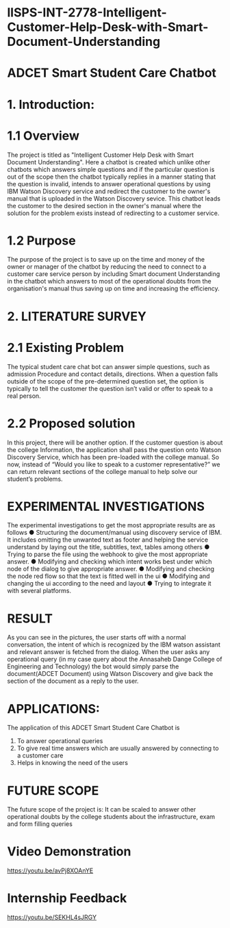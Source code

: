 # llSPS-INT-2778-Intelligent-Customer-Help-Desk-with-Smart-Document-Understanding 
# ADCET Smart Student Care Chatbot
# 1.  Introduction:  
# 1.1 Overview 
  The project is titled as "Intelligent Customer Help Desk with Smart Document Understanding". Here a chatbot is created which unlike other chatbots which answers simple questions and if the particular question is out of the scope then the chatbot typically replies in a manner stating that the question is invalid, intends to answer operational questions by using IBM Watson Discovery service and redirect the customer to the owner's manual that is uploaded in the Watson Discovery sevice. This chatbot leads the customer to the desired section in the owner's manual where the solution for the problem exists instead of redirecting to a customer service.
#  1.2 Purpose 
  The purpose of the project is to save up on the time and money of the owner or manager of the chatbot by reducing the need to connect to a customer care service person by including Smart document Understanding in the chatbot which answers to most of the operational doubts from the organisation's manual thus saving up on time and increasing the efficiency.
# 2. LITERATURE SURVEY 
# 2.1 Existing Problem 
  The typical student care chat bot can answer simple questions, such as admission Procedure and contact details, directions. When a question falls outside of the scope of the pre-determined question set, the option is typically to tell the customer the question isn’t valid or offer to speak to a real person.
# 2.2 Proposed solution 
  In this project, there will be another option. If the customer question is about the college Information, the application shall pass the question onto Watson Discovery Service, which has been pre-loaded with the college manual. So now, instead of “Would you like to speak to a customer representative?” we can return relevant sections of the college manual to help solve our student’s problems.
# EXPERIMENTAL INVESTIGATIONS
The experimental investigations to get the most appropriate results are as follows
●	Structuring the document/manual using discovery service of IBM. It includes omitting the unwanted text as footer and helping the service understand by laying out the title, subtitles, text, tables among others
●	Trying to parse the file using the webhook to give the most appropriate answer.
●	Modifying and checking which intent works best under which node of the dialog to give appropriate answer.
●	Modifying and checking the node red flow so that the text is fitted well in the ui
●	Modifying and changing the ui according to the need and layout
●	Trying to integrate it with several platforms.
# RESULT
As you can see in the pictures, the user starts off with a normal conversation, the intent of which is recognized by the IBM watson assistant and relevant answer is fetched from the dialog. 
When the user asks any operational query (in my case query about the Annasaheb Dange College of Engineering and Technology) the bot would simply parse the document(ADCET Document) using Watson Discovery and give back the section of the document as a reply to the user.
# APPLICATIONS:
The application of this ADCET Smart Student Care Chatbot is
1.	To answer operational queries
2.	To give real time answers which are usually answered by connecting to a customer care
3.	Helps in knowing the need of the users
# FUTURE SCOPE
The future scope of the project is:
It can be scaled to answer other operational doubts by the college students about the infrastructure, exam and form filling queries
# Video Demonstration
https://youtu.be/avPj8XOAnYE
# Internship Feedback
https://youtu.be/SEKHL4sJRGY
